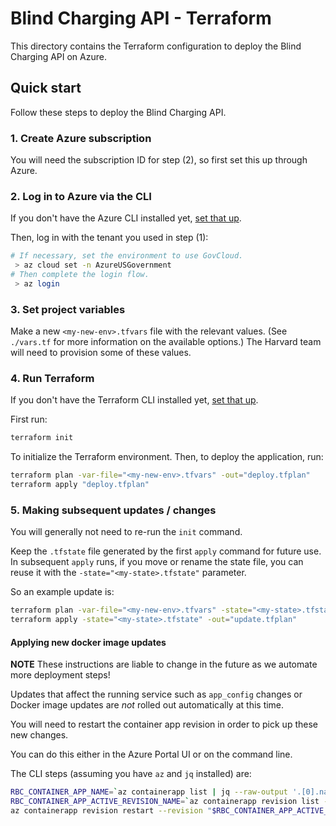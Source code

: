 # Blind Charging API - Terraform

This directory contains the Terraform configuration to deploy the Blind Charging API on Azure.

## Quick start

Follow these steps to deploy the Blind Charging API.

### 1. Create Azure subscription

You will need the subscription ID for step (2), so first set this up through Azure.

### 2. Log in to Azure via the CLI

If you don't have the Azure CLI installed yet, [set that up](https://learn.microsoft.com/en-us/cli/azure/).

Then, log in with the tenant you used in step (1):

```zsh
# If necessary, set the environment to use GovCloud.
 > az cloud set -n AzureUSGovernment
# Then complete the login flow.
 > az login
```

### 3. Set project variables

Make a new `<my-new-env>.tfvars` file with the relevant values.
(See `./vars.tf` for more information on the available options.)
The Harvard team will need to provision some of these values.

### 4. Run Terraform

If you don't have the Terraform CLI installed yet, [set that up](https://developer.hashicorp.com/terraform/install).

First run:

```zsh
terraform init
```

To initialize the Terraform environment. Then, to deploy the application, run:

```zsh
terraform plan -var-file="<my-new-env>.tfvars" -out="deploy.tfplan"
terraform apply "deploy.tfplan"
```

### 5. Making subsequent updates / changes

You will generally not need to re-run the `init` command.

Keep the `.tfstate` file generated by the first `apply` command for future use.
In subsequent `apply` runs, if you move or rename the state file, you can reuse it with the `-state="<my-state>.tfstate"` parameter.

So an example update is:

```zsh
terraform plan -var-file="<my-new-env>.tfvars" -state="<my-state>.tfstate" -out="update.tfplan"
terraform apply -state="<my-state>.tfstate" -out="update.tfplan"
```

#### Applying new docker image updates

**NOTE** These instructions are liable to change in the future as we automate more deployment steps!

Updates that affect the running service such as `app_config` changes or Docker image updates are _not_ rolled out automatically at this time.

You will need to restart the container app revision in order to pick up these new changes.

You can do this either in the Azure Portal UI or on the command line.

The CLI steps (assuming you have `az` and `jq` installed) are:

```zsh
RBC_CONTAINER_APP_NAME=`az containerapp list | jq --raw-output '.[0].name'`
RBC_CONTAINER_APP_ACTIVE_REVISION_NAME=`az containerapp revision list -n "$RBC_CONTAINER_APP_NAME" -g RaceBlindCharging | jq --raw-output '.[0].name'`
az containerapp revision restart --revision "$RBC_CONTAINER_APP_ACTIVE_REVISION_NAME" -g RaceBlindCharging
```
